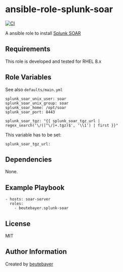 # ansible-role-splunk-soar
[![CI](https://github.com/beutebayer/ansible-role-splunk-soar/workflows/CI/badge.svg)](https://github.com/beutebayer/ansible-role-splunk-soar/actions/workflows/ci.yml?query=workflow%3ACI) 

A ansible role to install [Splunk SOAR](https://www.splunk.com/en_us/products/splunk-security-orchestration-and-automation.html)

## Requirements

This role is developed and tested for RHEL 8.x

## Role Variables

See also `defaults/main.yml`

```
splunk_soar_unix_user: soar
splunk_soar_unix_group: soar
splunk_soar_home: /opt/soar
splunk_soar_port: 8443

splunk_soar_tgz: "{{ splunk_soar_tgz_url | regex_search('\/([^\/]+.tgz)$', '\\1') | first }}"
```

This variable has to be set:

```
splunk_soar_tgz_url:
```

## Dependencies

None.

## Example Playbook

```
- hosts: soar-server
  roles:
    - beutebayer.splunk-soar
```

## License

MIT

## Author Information

Created by [beutebayer](https://galaxy.ansible.com/beutebayer)
